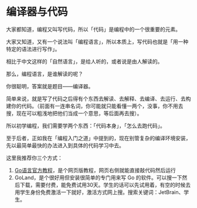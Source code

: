 # 编译器与代码

大家都知道，编程又叫写代码，所以「代码」是编程中的一个很重要的元素。

大家又知道，又有一个说法叫「编程语言」，所以本质上，写代码也就是「用一种特定的语法进行写作」。

相比于中文这样的「自然语言」，是给人听的，或者说是由人解读的。

那么，编程语言，是谁解读的呢？

你很聪明，答案就是题目——编译器。

简单来说，就是写了代码之后得有个东西去解读、去解释、去编译、去运行、去构建你的代码。（前面有一连串名词，你可能就只能看懂一两个，没事，你不用去搜，现在可以粗浅地把他们当成一个意思，等后面再去搜）。



所以初学编程，我们需要学两个东西：「代码本身」，「怎么去跑代码」。



至于后者，正如我在「编程入门之道」中提到的，现在别管复杂的编译环境安装，先以最简单最快的办法进入到具体的代码学习中去。



这里我推荐你三个方式：

1. [Go语言官方教程](https://go.dev/tour/welcome/1)，是个网页版教程，网页右侧就能直接敲代码然后运行
2. GoLand，是个很好用但安装很简单的专门用来写 Go 的软件。可以搜一下然后下载，需要付费，能免费试用30天。学生的话可以先试用着，有空的时候去用学生身份免费激活一下就好，激活方式网上搜。搜索关键词：JetBrain、学生。